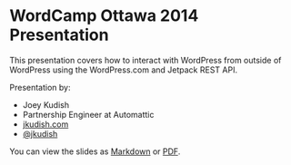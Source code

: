 # WordCamp Ottawa 2014 Presentation

This presentation covers how to interact with WordPress from outside of WordPress using the WordPress.com and Jetpack REST API.

Presentation by:

* Joey Kudish
* Partnership Engineer at Automattic
* [jkudish.com](http://jkudish.com)
* [@jkudish](http://twitter.com/jkudish)

You can view the slides as [Markdown](https://github.com/jkudish/WordCamp-Ottawa-2014/blob/master/wordcamp_ottawa.md) or [PDF](https://github.com/jkudish/WordCamp-Ottawa-2014/blob/master/the_slides.pdf).

